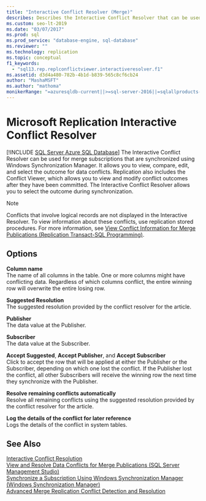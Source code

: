 ```yaml
---
title: "Interactive Conflict Resolver (Merge)"
describes: Describes the Interactive Conflict Resolver that can be used for merge subscriptions that are synchronized using the Windows Synchronization Manager. 
ms.custom: seo-lt-2019
ms.date: "03/07/2017"
ms.prod: sql
ms.prod_service: "database-engine, sql-database"
ms.reviewer: ""
ms.technology: replication
ms.topic: conceptual
f1_keywords: 
  - "sql13.rep.replconflictviewer.interactiveresolver.f1"
ms.assetid: d3d4a480-782b-4b1d-b839-565c8cf6cb24
author: "MashaMSFT"
ms.author: "mathoma"
monikerRange: "=azuresqldb-current||>=sql-server-2016||=sqlallproducts-allversions"
---
```

# Microsoft Replication Interactive Conflict Resolver
[!INCLUDE [SQL Server Azure SQL Database](../../includes/applies-to-version/sql-asdb.md)]
  The Interactive Conflict Resolver can be used for merge subscriptions that are synchronized using Windows Synchronization Manager. It allows you to view, compare, edit, and select the outcome for data conflicts. Replication also includes the Conflict Viewer, which allows you to view and modify conflict outcomes after they have been committed. The Interactive Conflict Resolver allows you to select the outcome during synchronization.  
  
> [!NOTE]  
>  Conflicts that involve logical records are not displayed in the Interactive Resolver. To view information about these conflicts, use replication stored procedures. For more information, see [View Conflict Information for Merge Publications &#40;Replication Transact-SQL Programming&#41;](../../relational-databases/replication/view-conflict-information-for-merge-publications.md).  
  
## Options  
 **Column name**  
 The name of all columns in the table. One or more columns might have conflicting data. Regardless of which columns conflict, the entire winning row will overwrite the entire losing row.  
  
 **Suggested Resolution**  
 The suggested resolution provided by the conflict resolver for the article.  
  
 **Publisher**  
 The data value at the Publisher.  
  
 **Subscriber**  
 The data value at the Subscriber.  
  
 **Accept Suggested**, **Accept Publisher**, and **Accept Subscriber**  
 Click to accept the row that will be applied at either the Publisher or the Subscriber, depending on which one lost the conflict. If the Publisher lost the conflict, all other Subscribers will receive the winning row the next time they synchronize with the Publisher.  
  
 **Resolve remaining conflicts automatically**  
 Resolve all remaining conflicts using the suggested resolution provided by the conflict resolver for the article.  
  
 **Log the details of the conflict for later reference**  
 Logs the details of the conflict in system tables.  
  
## See Also  
 [Interactive Conflict Resolution](../../relational-databases/replication/merge/advanced-merge-replication-conflict-interactive-resolution.md)   
 [View and Resolve Data Conflicts for Merge Publications &#40;SQL Server Management Studio&#41;](../../relational-databases/replication/view-and-resolve-data-conflicts-for-merge-publications.md)   
 [Synchronize a Subscription Using Windows Synchronization Manager &#40;Windows Synchronization Manager&#41;](../../relational-databases/replication/synchronize-a-subscription-using-windows-synchronization-manager.md)   
 [Advanced Merge Replication Conflict Detection and Resolution](../../relational-databases/replication/merge/advanced-merge-replication-conflict-detection-and-resolution.md)  
  
  
